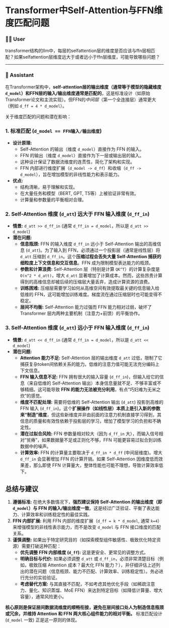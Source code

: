 # Transformer中Self-Attention与FFN维度匹配问题

### 🧑‍💻 User

transformer结构的llm中，每层的selfattention层的维度是否应该与ffn层相匹配？如果selfattention层维度远大于或者远小于ffn层维度，可能导致哪些问题？

---

### 🤖 Assistant

在Transformer架构中，**self-attention层的输出维度（通常等于模型的隐藏维度 `d_model`）和FFN层的输入/输出维度通常是匹配的**，这是标准设计（如原始Transformer论文和主流实现）。但FFN的*中间层*（第一个全连接层）通常更大（例如 `d_ff = 4 * d_model`）。

关于维度匹配的问题和潜在影响：

### 1. 标准匹配 (`d_model == FFN输入/输出维度`)
*   **设计原理:**  
    *   Self-Attention 的输出（维度 `d_model`）直接作为 FFN 的输入。
    *   FFN 的输出（维度 `d_model`）直接作为下一层或输出层的输入。
    *   这种设计保证了数据流维度的连贯性，简化了架构和实现。
    *   FFN 内部进行维度扩展（`d_model -> d_ff`）和收缩（`d_ff -> d_model`），旨在增加模型的非线性能力和表示能力。
*   **优点:**  
    *   结构清晰，易于理解和实现。
    *   在大量任务和模型（BERT, GPT, T5等）上被验证非常有效。
    *   计算量和参数量的平衡相对合理。

### 2. Self-Attention 维度 (`d_att`) 远大于 FFN 输入维度 (`d_ff_in`)
*   **情景:** `d_att >> d_ff_in` (通常 `d_ff_in = d_model`，所以是 `d_att >> d_model`)
*   **潜在问题:**  
    *   **信息瓶颈:** FFN 的输入维度 `d_ff_in` 远小于 Self-Attention 输出的高维信息 (`d_att`)。为了输入到 FFN，必须通过一个投影层（通常是线性层）将 `d_att` 压缩到 `d_ff_in`。这个**压缩过程会丢失大量 Self-Attention 捕获的细粒度上下文信息和交互信息**。FFN 成为限制模型表达能力的瓶颈。
    *   **参数和计算浪费:** Self-Attention 层（特别是计算 `QK^T`）的计算复杂度是 `O(n^2 * d_att)`，增大 `d_att` 显著增加了计算成本。然而，这些昂贵计算得到的高维信息却被后续的压缩层大量丢弃，造成计算资源的浪费。
    *   **训练困难:** 压缩层需要学习如何从高维空间有效提取最关键的信息输入给低维的 FFN，这可能增加训练难度。梯度流在通过压缩层时也可能变得不稳定。
    *   **层间不均衡:** Self-Attention 能力过强而 FFN 能力相对过弱，破坏了 Transformer 层内两种主要机制（注意力+前馈）的平衡协作。

### 3. Self-Attention 维度 (`d_att`) 远小于 FFN 输入维度 (`d_ff_in`)
*   **情景:** `d_att << d_ff_in` (通常 `d_ff_in = d_model`，所以是 `d_att << d_model`)
*   **潜在问题:**  
    *   **Attention 能力不足:** Self-Attention 层的输出维度 `d_att` 过低，限制了它捕获复杂token间依赖关系的能力。低维的注意力值可能无法充分编码上下文信息。
    *   **FFN 输入信息不足:** FFN 拥有很大的输入容量 (`d_ff_in`)，但输入给它的信息（来自低维的 Self-Attention 输出）本身信息量就不足、不够丰富或不够精细。这可能导致 **FFN 的能力无法被充分利用**，有点“巧妇难为无米之炊”的感觉。
    *   **维度不匹配处理:** 需要将低维的 Self-Attention 输出 (`d_att`) 投影到高维的 FFN 输入 (`d_ff_in`)。这个**扩展操作（如线性层）本质上是引入新的参数来“制造”维度**，但这些新维度并非由前面的注意力机制直接学习得到，其信息的质量和有效性依赖于投影层的学习，增加了模型学习的负担和不确定性。
    *   **潜在过拟合风险:** FFN 参数量相对较大（因为 `d_ff_in` 大），而输入信号相对“贫瘠”，如果数据量不足或正则化不够，FFN 可能更容易过拟合到训练数据中的噪声。
    *   **计算效率:** FFN 的计算量主要取决于 `d_ff_in * d_ff` (中间层维度)。增大 `d_ff_in` 会显著增加 FFN 的计算开销。如果 Self-Attention 因维度低而效果差，那么即使 FFN 计算量大，整体性能也可能不理想，导致计算效率低下。

## 总结与建议

1.  **遵循标准:** 在绝大多数情况下，**强烈建议保持 Self-Attention 的输出维度（即 `d_model`）与 FFN 的输入/输出维度一致**。这是经过广泛验证、平衡了表达能力、计算效率和训练稳定性的最佳实践。
2.  **FFN 内部扩展:** 利用 FFN 内部的维度扩展（`d_ff = k * d_model`, 通常 `k=4`）来增强模型的非线性表示能力，而不是改变 `d_model` 与 FFN 接口维度的匹配关系。
3.  **谨慎调整:** 如果出于特定研究目的（如探索模型组件敏感性、极致优化特定资源）需要打破这种匹配：
    *   **优先调整 FFN 内部维度 (`d_ff`):** 这是更安全、更常见的调整方式。
    *   **明确目标与代价:** 如果必须调整 `d_att` 或 `d_ff_in`，必须非常清楚目标（例如，极致压缩 Attention 成本？最大化 FFN 能力？），并仔细评估上述列出的潜在问题（信息瓶颈、能力不匹配、计算效率、训练稳定性）。务必进行充分的实验验证。
    *   **考虑替代方案:** 与其直接不匹配，不如考虑其他优化手段（如稀疏注意力、量化、知识蒸馏、MoE FFN）来达到特定目标（如降低计算量、增大容量），通常风险更小。

**核心原则是保证层间数据流维度的顺畅衔接，避免在层间接口处人为制造信息瓶颈或冗余，并维持 Attention 和 FFN 两大核心组件能力的相对平衡。** 标准匹配设计 (`d_model` 一致) 正是这一原则的体现。